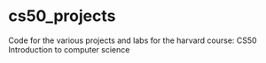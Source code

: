 # cs50_projects
Code for the various projects and labs for the harvard course: CS50 Introduction to computer science
